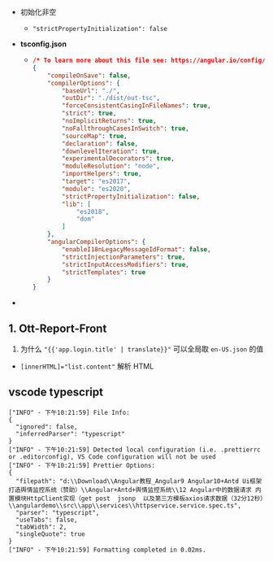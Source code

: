 - 初始化非空

  - `"strictPropertyInitialization": false`

- **tsconfig.json**

  - ```json
    /* To learn more about this file see: https://angular.io/config/tsconfig. */
    {
        "compileOnSave": false,
        "compilerOptions": {
            "baseUrl": "./",
            "outDir": "./dist/out-tsc",
            "forceConsistentCasingInFileNames": true,
            "strict": true,
            "noImplicitReturns": true,
            "noFallthroughCasesInSwitch": true,
            "sourceMap": true,
            "declaration": false,
            "downlevelIteration": true,
            "experimentalDecorators": true,
            "moduleResolution": "node",
            "importHelpers": true,
            "target": "es2017",
            "module": "es2020",
            "strictPropertyInitialization": false,
            "lib": [
                "es2018",
                "dom"
            ]
        },
        "angularCompilerOptions": {
            "enableI18nLegacyMessageIdFormat": false,
            "strictInjectionParameters": true,
            "strictInputAccessModifiers": true,
            "strictTemplates": true
        }
    }
    ```

- 

## 1. Ott-Report-Front

1. 为什么 `"{{'app.login.title' | translate}}"` 可以全局取 `en-US.json` 的值



- `[innerHTML]="list.content"` 解析 HTML 



## vscode typescript

```
["INFO" - 下午10:21:59] File Info:
{
  "ignored": false,
  "inferredParser": "typescript"
}
["INFO" - 下午10:21:59] Detected local configuration (i.e. .prettierrc or .editorconfig), VS Code configuration will not be used
["INFO" - 下午10:21:59] Prettier Options:
{
  "filepath": "d:\\Download\\Angular教程_Angular9 Angular10+Antd Ui框架 打造舆情监控系统（赞助）\\Angular+Antd+舆情监控系统\\12 Angular中的数据请求 内置模块HttpClient实现（get post  jsonp  以及第三方模板axios请求数据（32分12秒）\\angulardemo\\src\\app\\services\\httpservice.service.spec.ts",
  "parser": "typescript",
  "useTabs": false,
  "tabWidth": 2,
  "singleQuote": true
}
["INFO" - 下午10:21:59] Formatting completed in 0.02ms.
```


































